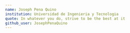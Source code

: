 ```yaml
---
name: Joseph Pena Quino
institution: Universidad de Ingenieria y Tecnologia
quote: In whatever you do, strive to be the best at it
github_user: JosephPenaQuino
---
```

